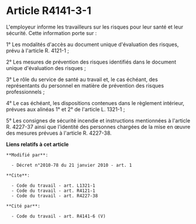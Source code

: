 # Article R4141-3-1

L'employeur informe les travailleurs sur les risques pour leur santé et leur sécurité. Cette information porte sur : 

1° Les modalités d'accès au document unique d'évaluation des risques, prévu à l'article R. 4121-1 ; 

2° Les mesures de prévention des risques identifiés dans le document unique d'évaluation des risques ; 

3° Le rôle du service de santé au travail et, le cas échéant, des représentants du personnel en matière de prévention des
risques professionnels ; 

4° Le cas échéant, les dispositions contenues dans le règlement intérieur, prévues aux alinéas 1° et 2° de l'article L.
1321-1 ;

5° Les consignes de sécurité incendie et instructions mentionnées à l'article R. 4227-37 ainsi que l'identité des personnes
chargées de la mise en œuvre des mesures prévues à l'article R. 4227-38.

**Liens relatifs à cet article**

	**Modifié par**:

	  - Décret n°2010-78 du 21 janvier 2010 - art. 1

	**Cite**:

	  - Code du travail - art. L1321-1
	  - Code du travail - art. R4121-1
	  - Code du travail - art. R4227-38

	**Cité par**:

	  - Code du travail - art. R4141-6 (V)
